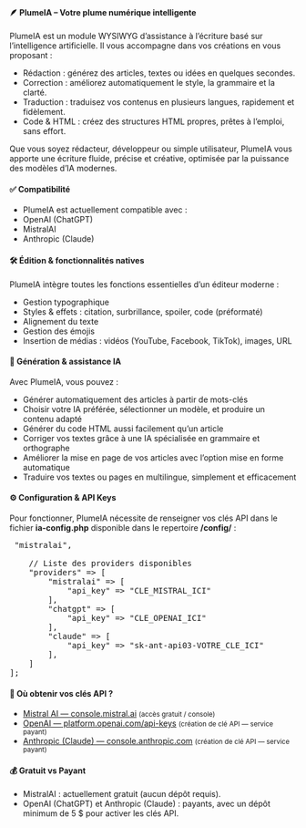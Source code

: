 <h4>🪶 PlumeIA – Votre plume numérique intelligente</h4>

PlumeIA est un module WYSIWYG d’assistance à l’écriture basé sur l’intelligence artificielle.
Il vous accompagne dans vos créations en vous proposant :

- Rédaction : générez des articles, textes ou idées en quelques secondes.
- Correction : améliorez automatiquement le style, la grammaire et la clarté.
- Traduction : traduisez vos contenus en plusieurs langues, rapidement et fidèlement.
- Code & HTML : créez des structures HTML propres, prêtes à l’emploi, sans effort.

Que vous soyez rédacteur, développeur ou simple utilisateur, PlumeIA vous apporte une écriture fluide, précise et créative, optimisée par la puissance des modèles d’IA modernes.

<h4>✅ Compatibilité</h4>

- PlumeIA est actuellement compatible avec :
- OpenAI (ChatGPT)
- MistralAI
- Anthropic (Claude)

<h4>🛠️ Édition & fonctionnalités natives</h4>

PlumeIA intègre toutes les fonctions essentielles d’un éditeur moderne :

- Gestion typographique
- Styles & effets : citation, surbrillance, spoiler, code (préformaté)
- Alignement du texte
- Gestion des émojis
- Insertion de médias : vidéos (YouTube, Facebook, TikTok), images, URL

<h4>🤖 Génération & assistance IA</h4>

Avec PlumeIA, vous pouvez :

- Générer automatiquement des articles à partir de mots-clés
- Choisir votre IA préférée, sélectionner un modèle, et produire un contenu adapté
- Générer du code HTML aussi facilement qu’un article
- Corriger vos textes grâce à une IA spécialisée en grammaire et orthographe
- Améliorer la mise en page de vos articles avec l’option mise en forme automatique
- Traduire vos textes ou pages en multilingue, simplement et efficacement

<h4>⚙️ Configuration & API Keys</h4>

Pour fonctionner, PlumeIA nécessite de renseigner vos clés API dans le fichier <b>ia-config.php</b> disponible dans le repertoire <b>/config/</b> :

<pre>
<?php
return [
    // Provider par défaut "chatgpt" ou "mistralai"
    "default_provider" => "mistralai",

    // Liste des providers disponibles
    "providers" => [
        "mistralai" => [
            "api_key" => "CLE_MISTRAL_ICI"
        ],
        "chatgpt" => [
            "api_key" => "CLE_OPENAI_ICI"
        ],
        "claude" => [
            "api_key" => "sk-ant-api03-VOTRE_CLE_ICI"
        ],
    ]
];
</pre>

<h4>🔑 Où obtenir vos clés API ?</h4>

<ul>
  <li>
    <a href="https://console.mistral.ai/" target="_blank" rel="noopener noreferrer">Mistral AI — console.mistral.ai</a>
    <small class="text-muted"> (accès gratuit / console)</small>
  </li>
  <li>
    <a href="https://platform.openai.com/api-keys" target="_blank" rel="noopener noreferrer">OpenAI — platform.openai.com/api-keys</a>
    <small class="text-muted"> (création de clé API — service payant)</small>
  </li>
  <li>
    <a href="https://console.anthropic.com/" target="_blank" rel="noopener noreferrer">Anthropic (Claude) — console.anthropic.com</a>
    <small class="text-muted"> (création de clé API — service payant)</small>
  </li>
</ul>

<h4>💰 Gratuit vs Payant</h4>

- MistralAI : actuellement gratuit (aucun dépôt requis).
- OpenAI (ChatGPT) et Anthropic (Claude) : payants, avec un dépôt minimum de 5 $ pour activer les clés API.
